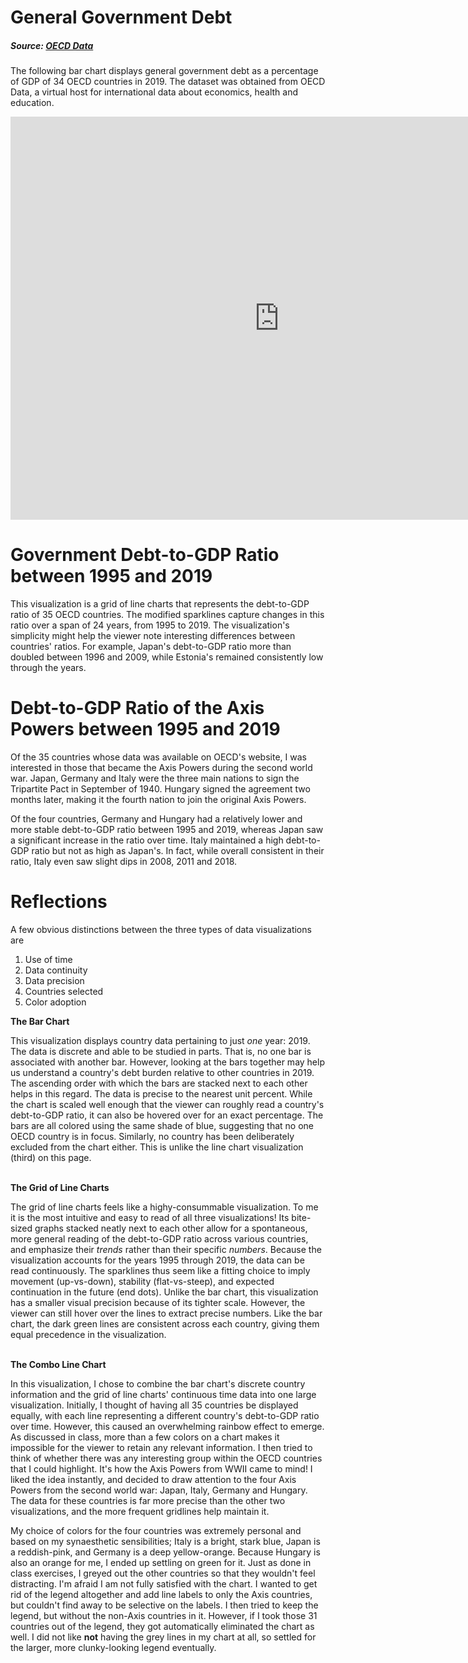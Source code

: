 # General Government Debt
##### Source: [OECD Data](https://data.oecd.org/gga/general-government-debt.htm)
The following bar chart displays general government debt as a percentage of GDP of 34 OECD countries in 2019. The dataset was obtained from OECD Data, a virtual host for international data about economics, health and education. 

<iframe src="https://data.oecd.org/chart/6sqe" width="860" height="645" style="border: 0" mozallowfullscreen="true" webkitallowfullscreen="true" allowfullscreen="true"><a href="https://data.oecd.org/chart/6sqe" target="_blank">OECD Chart: General government debt, Total, % of GDP, Annual, 2019</a></iframe>

# Government Debt-to-GDP Ratio between 1995 and 2019
This visualization is a grid of line charts that represents the debt-to-GDP ratio of 35 OECD countries. The modified sparklines capture changes in this ratio over a span of 24 years, from 1995 to 2019. The visualization's simplicity might help the viewer note interesting differences between countries' ratios. For example, Japan's debt-to-GDP ratio more than doubled between 1996 and 2009, while Estonia's remained consistently low through the years. 
<div class="flourish-embed flourish-chart" data-src="visualisation/7244075"><script src="https://public.flourish.studio/resources/embed.js"></script></div>

# Debt-to-GDP Ratio of the Axis Powers between 1995 and 2019
Of the 35 countries whose data was available on OECD's website, I was interested in those that became the Axis Powers during the second world war. Japan, Germany and Italy were the three main nations to sign the Tripartite Pact in September of 1940. Hungary signed the agreement two months later, making it the fourth nation to join the original Axis Powers. 

Of the four countries, Germany and Hungary had a relatively lower and more stable debt-to-GDP ratio between 1995 and 2019, whereas Japan saw a significant increase in the ratio over time. Italy maintained a high debt-to-GDP ratio but not as high as Japan's. In fact, while overall consistent in their ratio, Italy even saw slight dips in 2008, 2011 and 2018.
<div class="flourish-embed flourish-chart" data-src="visualisation/7244491"><script src="https://public.flourish.studio/resources/embed.js"></script></div>

# Reflections
A few obvious distinctions between the three types of data visualizations are
1. Use of time
2. Data continuity
3. Data precision
4. Countries selected
5. Color adoption 

**The Bar Chart**

This visualization displays country data pertaining to just _one_ year: 2019. The data is discrete and able to be studied in parts. That is, no one bar is associated with another bar. However, looking at the bars together may help us understand a country's debt burden relative to other countries in 2019. The ascending order with which the bars are stacked next to each other helps in this regard. The data is precise to the nearest unit percent. While the chart is scaled well enough that the viewer can roughly read a country's debt-to-GDP ratio, it can also be hovered over for an exact percentage. The bars are all colored using the same shade of blue, suggesting that no one OECD country is in focus. Similarly, no country has been deliberately excluded from the chart either. This is unlike the line chart visualization (third) on this page.
<br>
<br>

**The Grid of Line Charts**

The grid of line charts feels like a highy-consummable visualization. To me it is the most intuitive and easy to read of all three visualizations! Its bite-sized graphs stacked neatly next to each other allow for a spontaneous, more general reading of the debt-to-GDP ratio across various countries, and emphasize their _trends_ rather than their specific _numbers_. Because the visualization accounts for the years 1995 through 2019, the data can be read continuously. The sparklines thus seem like a fitting choice to imply movement (up-vs-down), stability (flat-vs-steep), and expected continuation in the future (end dots). Unlike the bar chart, this visualization has a smaller visual precision because of its tighter scale. However, the viewer can still hover over the lines to extract precise numbers. Like the bar chart, the dark green lines are consistent across each country, giving them equal precedence in the visualization.
<br>
<br>

**The Combo Line Chart**

In this visualization, I chose to combine the bar chart's discrete country information and the grid of line charts' continuous time data into one large visualization. Initially, I thought of having all 35 countries be displayed equally, with each line representing a different country's debt-to-GDP ratio over time. However, this caused an overwhelming rainbow effect to emerge. As discussed in class, more than a few colors on a chart makes it impossible for the viewer to retain any relevant information. I then tried to think of whether there was any interesting group within the OECD countries that I could highlight. It's how the Axis Powers from WWII came to mind! I liked the idea instantly, and decided to draw attention to the four Axis Powers from the second world war: Japan, Italy, Germany and Hungary. The data for these countries is far more precise than the other two visualizations, and the more frequent gridlines help maintain it.

My choice of colors for the four countries was extremely personal and based on my synaesthetic sensibilities; Italy is a bright, stark blue, Japan is a reddish-pink, and Germany is a deep yellow-orange. Because Hungary is also an orange for me, I ended up settling on green for it. Just as done in class exercises, I greyed out the other countries so that they wouldn't feel distracting. I'm afraid I am not fully satisfied with the chart. I wanted to get rid of the legend altogether and add line labels to only the Axis countries, but couldn't find away to be selective on the labels. I then tried to keep the legend, but without the non-Axis countries in it. However, if I took those 31 countries out of the legend, they got automatically eliminated the chart as well. I did not like **not** having the grey lines in my chart at all, so settled for the larger, more clunky-looking legend eventually. 
